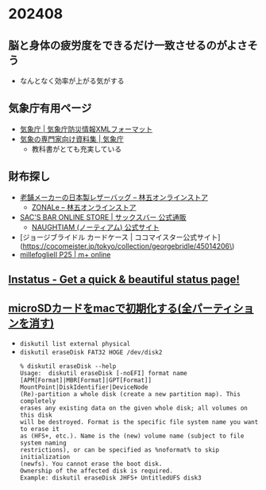 # 202408

## 脳と身体の疲労度をできるだけ一致させるのがよさそう
- なんとなく効率が上がる気がする

## 気象庁有用ページ
- [気象庁 | 気象庁防災情報XMLフォーマット](https://xml.kishou.go.jp/index.html)
- [気象の専門家向け資料集 | 気象庁](https://www.jma.go.jp/jma/kishou/know/expert/index.html)
  - 教科書がとても充実している

## 財布探し
- [老舗メーカーの日本製レザーバッグ – 林五オンラインストア](https://hayashigo-store.com/)
  - [ZONALe – 林五オンラインストア](https://hayashigo-store.com/collections/zonale)
- [SAC'S BAR ONLINE STORE | サックスバー 公式通販](https://sacsbar.com/)
  - [NAUGHTIAM (ノーティアム) 公式サイト](https://naughtiam.com/)
- [ジョージブライドル カードケース | ココマイスター公式サイト](https://cocomeister.jp/tokyo/collection/georgebridle/45014206\)
- [millefoglieⅡ P25 | m+ online](https://m-piu.com/catalog/millefoglie2-p25/)

## [Instatus - Get a quick & beautiful status page!](https://instatus.com/)

## [microSDカードをmacで初期化する(全パーティションを消す)](https://blog.n-t.jp/post/tech/format-microsd-on-macos-console/)
- `diskutil list external physical`
- `diskutil eraseDisk FAT32 HOGE /dev/disk2`
  ```
  % diskutil eraseDisk --help
  Usage:  diskutil eraseDisk [-noEFI] format name
  [APM[Format]|MBR[Format]|GPT[Format]] MountPoint|DiskIdentifier|DeviceNode
  (Re)-partition a whole disk (create a new partition map). This completely
  erases any existing data on the given whole disk; all volumes on this disk
  will be destroyed. Format is the specific file system name you want to erase it
  as (HFS+, etc.). Name is the (new) volume name (subject to file system naming
  restrictions), or can be specified as %noformat% to skip initialization
  (newfs). You cannot erase the boot disk.
  Ownership of the affected disk is required.
  Example: diskutil eraseDisk JHFS+ UntitledUFS disk3
  ```

